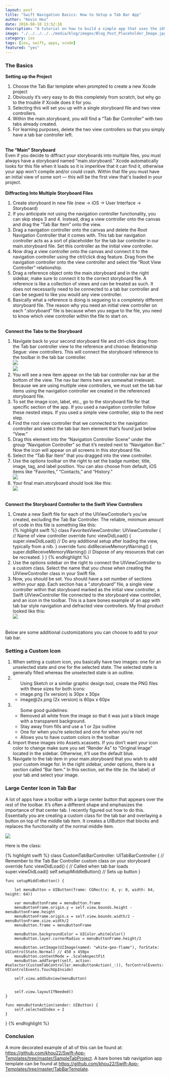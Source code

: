 ```yaml
---
layout: post
title: "Swift Navigation Basics: How to Setup a Tab Bar App"
author: "Kevin Hou"
date: 2016-08-10 13:52:18
description: "A tutorial on how to build a simple app that uses the iOS native navigation bar. It includes extensions and best practices in addition to all the bare bones requirements."
image: "./../../../../media/blog/images/Blog_Post_Placeholder_Image.jpg"
category: ios
tags: [ios, swift, apps, xcode]
featured: "yes"
---
```

<h3 class="post-subheader">The Basics</h3>
<b>Setting up the Project</b>
<ol>
  <li>Choose the Tab Bar template when prompted to create a new Xcode project</li>
  <li>Obviously it’s very easy to do this completely from scratch, but why go to the trouble if Xcode does it for you.</li>
  <li>Selecting this will set you up with a single storyboard file and two view controllers.</li>
  <li>Within the main.storyboard, you will find a “Tab Bar Controller” with two tabs already created.</li>
  <li>For learning purposes, delete the two view controllers so that you simply have a tab bar controller left.</li>
</ol>
<br class="post-line-break">
<b>The “Main” Storyboard</b><br>
Even if you decide to diffract your storyboards into multiple files, you must always have a storyboard named “main.storyboard.” Xcode automatically looks for this file when it loads so it is imperitive that it can find it, otherwise your app won't compile and/or could crash. Within that file you must have an initial view of some sort — this will be the first view that's loaded in your project.
<br>
<br class="post-line-break">
<b>Diffracting Into Multiple Storyboard Files</b>
<ol>
  <li>Create storyboard in new file (new -> iOS -> User Interface -> Storyboard)</li>
  <li>If you anticipate not using the navigation controller functionality, you can skip steps 3 and 4. Instead, drag a view controller onto the canvas and drag the “Tab Bar Item” onto the view.</li>
  <li>Drag a navigation controller onto the canvas and delete the Root Navigation Controller that it comes with. This tab bar navigation controller acts as a sort of placeholder for the tab bar controller in our main.storyboard file. Set this controller as the initial view controller.</li>
  <li>Now drag a view controller onto the canvas and connect it to the navigation controller using the ctrl/click drag feature. Drag from the navigation controller onto the view controller and select the “Root View Controller” relationship.</li>
  <li>Drag a reference object onto the main.storyboard and in the right sidebar, make sure to connect it to the correct storyboard file. A reference is like a collection of views and can be treated as such. It does not necessarily need to be connected to a tab bar controller and can be segued to like you would any view controller.</li>
  <li>Basically what a reference is doing is segueing to a completely different storyboard file. The reason why you need an initial view controller on each “.storyboard” file is because when you segue to the file, you need to know which view controller within the file to start on.</li>
</ol>
<br class="post-line-break">
<b>Connect the Tabs to the Storyboard</b>
<ol>
  <li>Navigate back to your second storyboard file and ctrl-click drag from the Tab bar controller view to the reference and choose: Relationship Segue: view controllers. This will connect the storyboard reference to the toolbar in the tab bar controller.<br>
    <img src="./../../../../media/blog/images/Tab-Bar-Navigation/Storyboard_Reference_1.png" class="iPhone-screenshots-medium"><br>
    <img src="./../../../../media/blog/images/Tab-Bar-Navigation/Storyboard_Reference_2.png" class="iPhone-screenshots-medium"><br>
  </li>
  <li>You will see a new item appear on the tab bar controller nav bar at the bottom of the view. The nav bar items here are somewhat irrelevant. Because we are using multiple view controllers, we must set the tab bar items using the navigation controller we created in the referenced storyboard file.</li>
  <li>To set the image icon, label, etc., go to the storyboard file for that specific section of the app. If you used a navigation controller follow these nested steps. If you used a simple view controller, skip to the next step.</li>
  <li>Find the root view controller that we connected to the navigation controller and select the tab bar item element that’s found just below “View.”</li>
  <li>Drag this element into the “Navigation Controller Scene” under the group “Navigation Controller” so that it’s nested next to “Navigation Bar.” Now the icon will appear on all screens in this storyboard file.</li>
  <li>Select the “Tab Bar Item” that you dragged into the view controller.</li>
  <li>Use the options toolbar on the right to set the badge number, title, image, tag, and label position. You can also choose from default, iOS items like “Favorites,” “Contacts,” and “History.”<br>
    <img src="./../../../../media/blog/images/Tab-Bar-Navigation/Setting_Icon.png" class="iPhone-screenshots-medium"><br>
  </li>
  <li>Your final main.storyboard should look like this:<br>
    <img src="./../../../../media/blog/images/Tab-Bar-Navigation/Overview_of_Main_Storyboard.png" class="iPhone-screenshots-large"><br>
  </li>
</ol>
<br class="post-line-break">
<b>Connect the Storyboard Controller to the Swift View Controllers</b>
<ol>
  <li>Create a new Swift file for each of the UIViewController’s you’ve created, excluding the Tab Bar Controller. The reliable, minimum amount of code in this file is something like this:<br>
  {% highlight swift %}
  class FavoritesViewController: UIViewController { // Name of view controller
      override func viewDidLoad() {
          super.viewDidLoad()
          // Do any additional setup after loading the view, typically from a nib.
      }
      override func didReceiveMemoryWarning() {
          super.didReceiveMemoryWarning()
          // Dispose of any resources that can be recreated.
      }
  }
  {% endhighlight %}
  </li>
  <li>Use the options sidebar on the right to connect the UIViewController to a custom class. Select the name that you chose when creating the UIViewController class in your Swift file.</li>
  <li>Now, you should be set. You should have a set number of sections within your app. Each section has a “.storyboard” file, a single view controller within that storyboard marked as the initial view controller, a Swift UIViewController file connected to the storyboard view controller, and an icon in the toolbar. This is a bare bones example of an app with tab bar style navigation and defracted view controllers. My final product looked like this:<br>
  <img src="./../../../../media/blog/images/Tab-Bar-Navigation/Finished_Tab_Bar_Project.png" class="iPhone-screenshots-medium"><br>
  </li>
</ol>
<br class="post-line-break">
Below are some additional customizations you can choose to add to your tab bar.
<br class="post-line-break">
<h3 class="post-subheader">Setting a Custom Icon</h3>
<ol>
  <li>When setting a custom icon, you basically have two images: one for an unselected state and one for the selected state. The selected state is generally filled whereas the unselected state is an outline.</li>
  <li><ul>Using Sketch or a similar graphic design tool, create the PNG files with these sizes for both icons:
    <li>image.png (1x version) is 30px x 30px</li>
    <li>image@2x.png (2x version) is 60px x 60px</li>
  </ul></li>
  <li><ul>Some good guidelines:
    <li>Removed all white from the image so that it was just a black image with a transparent background.</li>
    <li>Stay away from fills and use a 1 or 2px outline</li>
    <li>One for when you’re selected and one for when you’re not</li>
    <li>Allows you to have custom colors in the toolbar</li>
  </ul></li>
  <li>Import these images into Assets.xcassets. If you don’t want your icon color to change make sure you set “Render As” to “Original Image” located in the sidebar. Otherwise, it’ll use the default blue.</li>
  <li>Navigate to the tab item in your main.storyboard that you wish to add your custom image for. In the right sidebar, under options, there is a section called “Bar Item.” In this section, set the title (ie. the label) of your tab and select your image.</li>
</ol>
<h3 class="post-subheader">Large Center Icon in Tab Bar</h3>
A lot of apps have a toolbar with a large center button that appears over the rest of the toolbar. It’s often a different shape and emphasizes the importance of that center tab. I recently figured out how to do this. Essentially you are creating a custom class for the tab bar and overlaying a button on top of the middle tab item. It creates a UIButton that blocks and replaces the functionality of the normal middle item.

<img src="./../../../../media/blog/images/Tab-Bar-Navigation/Large_Center_Icon.png" class="iPhone-screenshots-medium"><br>

Here is the class:<br>

{% highlight swift %}
class CustomTabBarController: UITabBarController {
    // Remember to the Tab Bar Controller custom class on your storyboard
    override func viewDidLoad() { // Called when tab bar loads
        super.viewDidLoad()
        self.setupMiddleButton() // Sets up button
    }

    func setupMiddleButton() {

        let menuButton = UIButton(frame: CGRect(x: 0, y: 0, width: 64, height: 64))

        var menuButtonFrame = menuButton.frame
        menuButtonFrame.origin.y = self.view.bounds.height - menuButtonFrame.height
        menuButtonFrame.origin.x = self.view.bounds.width/2 - menuButtonFrame.size.width/2
        menuButton.frame = menuButtonFrame

        menuButton.backgroundColor = UIColor.whiteColor()
        menuButton.layer.cornerRadius = menuButtonFrame.height/2

        menuButton.setImage(UIImage(named: "white-geo-flame"), forState: UIControlState.Normal) // 450 x 450px
        menuButton.contentMode = .ScaleAspectFit
        menuButton.addTarget(self, action: #selector(CustomTabController.menuButtonAction(_:)), forControlEvents: UIControlEvents.TouchUpInside)

        self.view.addSubview(menuButton)


        self.view.layoutIfNeeded()
    }

    func menuButtonAction(sender: UIButton) {
        self.selectedIndex = 2
    }
}
{% endhighlight %}

<h3 class="post-subheader">Conclusion</h3>
A more decorated example of all of this can be found at: <a href="https://github.com/khou22/Swift-App-Templates/tree/master/SampleTabProject" target="_blank">https://github.com/khou22/Swift-App-Templates/tree/master/SampleTabProject</a>. A bare bones tab navigation app template can be found at <a href="https://github.com/khou22/Swift-App-Templates/tree/master/TabBarTemplate" target="_blank">https://github.com/khou22/Swift-App-Templates/tree/master/TabBarTemplate</a>.
